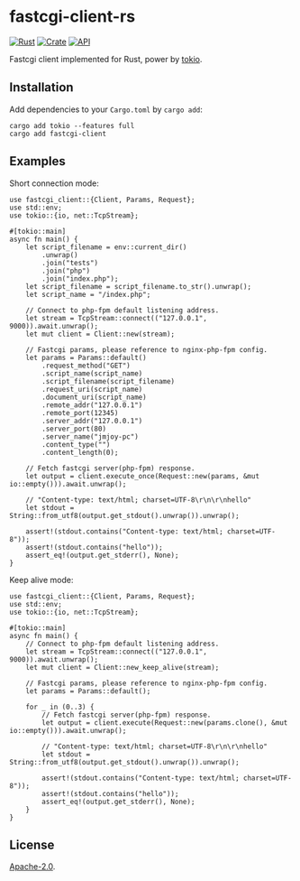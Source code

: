 # fastcgi-client-rs

[![Rust](https://github.com/jmjoy/fastcgi-client-rs/actions/workflows/rust.yml/badge.svg)](https://github.com/jmjoy/fastcgi-client-rs/actions/workflows/rust.yml)
[![Crate](https://img.shields.io/crates/v/fastcgi-client.svg)](https://crates.io/crates/fastcgi-client)
[![API](https://docs.rs/fastcgi-client/badge.svg)](https://docs.rs/fastcgi-client)

Fastcgi client implemented for Rust, power by [tokio](https://crates.io/crates/tokio).

## Installation

Add dependencies to your `Cargo.toml` by `cargo add`:

```shell
cargo add tokio --features full
cargo add fastcgi-client
```

## Examples

Short connection mode:

```rust, no_run
use fastcgi_client::{Client, Params, Request};
use std::env;
use tokio::{io, net::TcpStream};

#[tokio::main]
async fn main() {
    let script_filename = env::current_dir()
        .unwrap()
        .join("tests")
        .join("php")
        .join("index.php");
    let script_filename = script_filename.to_str().unwrap();
    let script_name = "/index.php";

    // Connect to php-fpm default listening address.
    let stream = TcpStream::connect(("127.0.0.1", 9000)).await.unwrap();
    let mut client = Client::new(stream);

    // Fastcgi params, please reference to nginx-php-fpm config.
    let params = Params::default()
        .request_method("GET")
        .script_name(script_name)
        .script_filename(script_filename)
        .request_uri(script_name)
        .document_uri(script_name)
        .remote_addr("127.0.0.1")
        .remote_port(12345)
        .server_addr("127.0.0.1")
        .server_port(80)
        .server_name("jmjoy-pc")
        .content_type("")
        .content_length(0);

    // Fetch fastcgi server(php-fpm) response.
    let output = client.execute_once(Request::new(params, &mut io::empty())).await.unwrap();

    // "Content-type: text/html; charset=UTF-8\r\n\r\nhello"
    let stdout = String::from_utf8(output.get_stdout().unwrap()).unwrap();

    assert!(stdout.contains("Content-type: text/html; charset=UTF-8"));
    assert!(stdout.contains("hello"));
    assert_eq!(output.get_stderr(), None);
}
```

Keep alive mode:

```rust, no_run
use fastcgi_client::{Client, Params, Request};
use std::env;
use tokio::{io, net::TcpStream};

#[tokio::main]
async fn main() {
    // Connect to php-fpm default listening address.
    let stream = TcpStream::connect(("127.0.0.1", 9000)).await.unwrap();
    let mut client = Client::new_keep_alive(stream);

    // Fastcgi params, please reference to nginx-php-fpm config.
    let params = Params::default();

    for _ in (0..3) {
        // Fetch fastcgi server(php-fpm) response.
        let output = client.execute(Request::new(params.clone(), &mut io::empty())).await.unwrap();

        // "Content-type: text/html; charset=UTF-8\r\n\r\nhello"
        let stdout = String::from_utf8(output.get_stdout().unwrap()).unwrap();

        assert!(stdout.contains("Content-type: text/html; charset=UTF-8"));
        assert!(stdout.contains("hello"));
        assert_eq!(output.get_stderr(), None);
    }
}
```

## License

[Apache-2.0](https://github.com/jmjoy/fastcgi-client-rs/blob/master/LICENSE).
